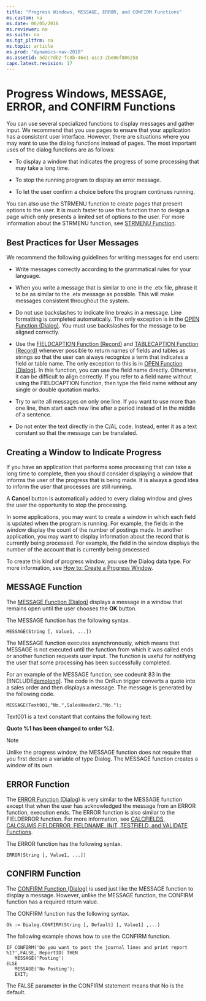 ```yaml
---
title: "Progress Windows, MESSAGE, ERROR, and CONFIRM Functions"
ms.custom: na
ms.date: 06/05/2016
ms.reviewer: na
ms.suite: na
ms.tgt_pltfrm: na
ms.topic: article
ms.prod: "dynamics-nav-2018"
ms.assetid: 5d2c7db2-fc8b-46e1-a1c3-2be06f806258
caps.latest.revision: 17
---
```

# Progress Windows, MESSAGE, ERROR, and CONFIRM Functions
You can use several specialized functions to display messages and gather input. We recommend that you use pages to ensure that your application has a consistent user interface. However, there are situations where you may want to use the dialog functions instead of pages. The most important uses of the dialog functions are as follows:  
  
-   To display a window that indicates the progress of some processing that may take a long time.  
  
-   To stop the running program to display an error message.  
  
-   To let the user confirm a choice before the program continues running.  
  
 You can also use the STRMENU function to create pages that present options to the user. It is much faster to use this function than to design a page which only presents a limited set of options to the user. For more information about the STRMENU function, see [STRMENU Function](STRMENU-Function.md).  
  
## Best Practices for User Messages  
 We recommend the following guidelines for writing messages for end users:  
  
-   Write messages correctly according to the grammatical rules for your language.  
  
-   When you write a message that is similar to one in the .etx file, phrase it to be as similar to the .etx message as possible. This will make messages consistent throughout the system.  
  
-   Do not use backslashes to indicate line breaks in a message. Line formatting is completed automatically. The only exception is in the [OPEN Function \(Dialog\)](OPEN-Function--Dialog-.md). You must use backslashes for the message to be aligned correctly.  
  
-   Use the [FIELDCAPTION Function \(Record\)](FIELDCAPTION-Function--Record-.md) and [TABLECAPTION Function \(Record\)](TABLECAPTION-Function--Record-.md) whenever possible to return names of fields and tables as strings so that the user can always recognize a term that indicates a field or table name. The only exception to this is in [OPEN Function \(Dialog\)](OPEN-Function--Dialog-.md). In this function, you can use the field name directly. Otherwise, it can be difficult to align correctly. If you refer to a field name without using the FIELDCAPTION function, then type the field name without any single or double quotation marks.  
  
-   Try to write all messages on only one line. If you want to use more than one line, then start each new line after a period instead of in the middle of a sentence.  
  
-   Do not enter the text directly in the C/AL code. Instead, enter it as a text constant so that the message can be translated.  
  
## Creating a Window to Indicate Progress  
 If you have an application that performs some processing that can take a long time to complete, then you should consider displaying a window that informs the user of the progress that is being made. It is always a good idea to inform the user that processes are still running.  
  
 A **Cancel** button is automatically added to every dialog window and gives the user the opportunity to stop the processing.  
  
 In some applications, you may want to create a window in which each field is updated when the program is running. For example, the fields in the window display the count of the number of postings made. In another application, you may want to display information about the record that is currently being processed. For example, the field in the window displays the number of the account that is currently being processed.  
  
 To create this kind of progress window, you use the Dialog data type. For more information, see [How to: Create a Progress Window](How-to--Create-a-Progress-Window.md).  
  
## MESSAGE Function  
 The [MESSAGE Function \(Dialog\)](MESSAGE-Function--Dialog-.md) displays a message in a window that remains open until the user chooses the **OK** button.  
  
 The MESSAGE function has the following syntax.  
  
```  
MESSAGE(String [, Value1, ...])  
```  
  
 The MESSAGE function executes asynchronously, which means that MESSAGE is not executed until the function from which it was called ends or another function requests user input. The function is useful for notifying the user that some processing has been successfully completed.  
  
 For an example of the MESSAGE function, see codeunit 83 in the [!INCLUDE[demolong](includes/demolong_md.md)]. The code in the OnRun trigger converts a quote into a sales order and then displays a message. The message is generated by the following code.  
  
```  
MESSAGE(Text001,"No.",SalesHeader2."No.");  
```  
  
 Text001 is a text constant that contains the following text:  
  
 **Quote %1 has been changed to order %2.**  
  
> [!NOTE]  
>  Unlike the progress window, the MESSAGE function does not require that you first declare a variable of type Dialog. The MESSAGE function creates a window of its own.  
  
## ERROR Function  
 The [ERROR Function \(Dialog\)](ERROR-Function--Dialog-.md) is very similar to the MESSAGE function except that when the user has acknowledged the message from an ERROR function, execution ends. The ERROR function is also similar to the FIELDERROR function. For more information, see [CALCFIELDS, CALCSUMS,FIELDERROR, FIELDNAME, INIT, TESTFIELD, and VALIDATE Functions](CALCFIELDS--CALCSUMS-FIELDERROR--FIELDNAME--INIT--TESTFIELD--and-VALIDATE-Functions.md).  
  
 The ERROR function has the following syntax.  
  
```  
ERROR(String [, Value1, ...])  
```  
  
## CONFIRM Function  
 The [CONFIRM Function \(Dialog\)](CONFIRM-Function--Dialog-.md) is used just like the MESSAGE function to display a message. However, unlike the MESSAGE function, the CONFIRM function has a required return value.  
  
 The CONFIRM function has the following syntax.  
  
```  
Ok := Dialog.CONFIRM(String [, Default] [, Value1] ,...)  
```  
  
 The following example shows how to use the CONFIRM function.  
  
```  
IF CONFIRM('Do you want to post the journal lines and print report %1?',FALSE, ReportID) THEN  
   MESSAGE('Posting')  
ELSE  
   MESSAGE('No Posting');  
   EXIT;  
```  
  
 The FALSE parameter in the CONFIRM statement means that No is the default.